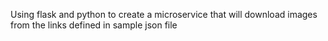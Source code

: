 Using flask and python to create a microservice that will download images from the links defined in sample json file
